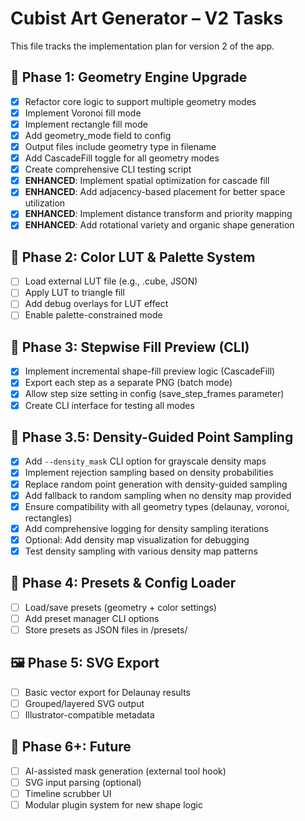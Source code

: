 # Cubist Art Generator – V2 Tasks

This file tracks the implementation plan for version 2 of the app.

## 🧱 Phase 1: Geometry Engine Upgrade
- [x] Refactor core logic to support multiple geometry modes
- [x] Implement Voronoi fill mode
- [x] Implement rectangle fill mode
- [x] Add geometry_mode field to config
- [x] Output files include geometry type in filename
- [x] Add CascadeFill toggle for all geometry modes
- [x] Create comprehensive CLI testing script
- [x] **ENHANCED**: Implement spatial optimization for cascade fill
- [x] **ENHANCED**: Add adjacency-based placement for better space utilization
- [x] **ENHANCED**: Implement distance transform and priority mapping
- [x] **ENHANCED**: Add rotational variety and organic shape generation

## 🎨 Phase 2: Color LUT & Palette System
- [ ] Load external LUT file (e.g., .cube, JSON)
- [ ] Apply LUT to triangle fill
- [ ] Add debug overlays for LUT effect
- [ ] Enable palette-constrained mode

## 🧪 Phase 3: Stepwise Fill Preview (CLI)
- [x] Implement incremental shape-fill preview logic (CascadeFill)
- [x] Export each step as a separate PNG (batch mode)
- [x] Allow step size setting in config (save_step_frames parameter)
- [x] Create CLI interface for testing all modes

## 🎯 Phase 3.5: Density-Guided Point Sampling
- [x] Add `--density_mask` CLI option for grayscale density maps
- [x] Implement rejection sampling based on density probabilities
- [x] Replace random point generation with density-guided sampling
- [x] Add fallback to random sampling when no density map provided
- [x] Ensure compatibility with all geometry types (delaunay, voronoi, rectangles)
- [x] Add comprehensive logging for density sampling iterations
- [x] Optional: Add density map visualization for debugging
- [x] Test density sampling with various density map patterns

## 🧰 Phase 4: Presets & Config Loader
- [ ] Load/save presets (geometry + color settings)
- [ ] Add preset manager CLI options
- [ ] Store presets as JSON files in /presets/

## 🖼 Phase 5: SVG Export
- [ ] Basic vector export for Delaunay results
- [ ] Grouped/layered SVG output
- [ ] Illustrator-compatible metadata

## 🧠 Phase 6+: Future
- [ ] AI-assisted mask generation (external tool hook)
- [ ] SVG input parsing (optional)
- [ ] Timeline scrubber UI
- [ ] Modular plugin system for new shape logic
